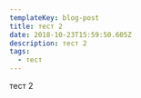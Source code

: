 ```yaml
---
templateKey: blog-post
title: тест 2
date: 2018-10-23T15:59:50.605Z
description: тест 2
tags:
  - тест
---
```

тест 2

